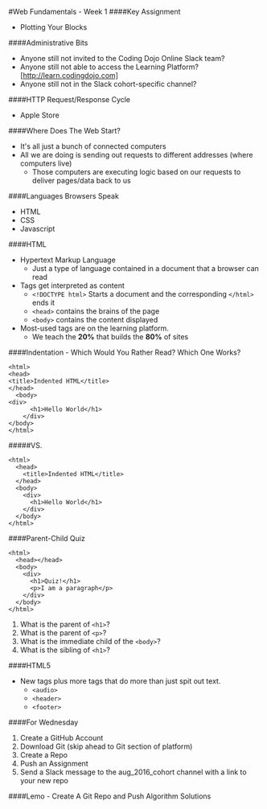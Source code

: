 #Web Fundamentals - Week 1
####Key Assignment
- Plotting Your Blocks

####Administrative Bits
- Anyone still not invited to the Coding Dojo Online Slack team?
- Anyone still not able to access the Learning Platform? [http://learn.codingdojo.com]
- Anyone still not in the Slack cohort-specific channel?

####HTTP Request/Response Cycle
- Apple Store

####Where Does The Web Start?
- It's all just a bunch of connected computers
- All we are doing is sending out requests to different addresses (where computers live)
  - Those computers are executing logic based on our requests to deliver pages/data back to us

####Languages Browsers Speak
- HTML
- CSS
- Javascript

####HTML
- Hypertext Markup Language
  - Just a type of language contained in a document that a browser can read
- Tags get interpreted as content
  - `<!DOCTYPE html>` Starts a document and the corresponding `</html>` ends it
  - `<head>` contains the brains of the page
  - `<body>` contains the content displayed
- Most-used tags are on the learning platform.  
  - We teach the <b>20%</b> that builds the <b>80%</b> of sites

####Indentation - Which Would You Rather Read?  Which One Works?
```
<html>
<head>
<title>Indented HTML</title>
</head>
  <body>
<div>
      <h1>Hello World</h1>
    </div>
</body>
</html>
```
#####VS.
```
<html>
  <head>
    <title>Indented HTML</title>
  </head>
  <body>
    <div>
      <h1>Hello World</h1>
    </div>
  </body>
</html>
```

####Parent-Child Quiz
```
<html>
  <head></head>
  <body>
    <div>
      <h1>Quiz!</h1>
      <p>I am a paragraph</p>
    </div>
  </body>
</html>
```
1. What is the parent of `<h1>`?
2. What is the parent of `<p>`?
3. What is the immediate child of the `<body>`?
4. What is the sibling of `<h1>`?

####HTML5
- New tags plus more tags that do more than just spit out text.
  - `<audio>`
  - `<header>`
  - `<footer>`

####For Wednesday
1. Create a GitHub Account
2. Download Git (skip ahead to Git section of platform)
3. Create a Repo
4. Push an Assignment
5. Send a Slack message to the aug_2016_cohort channel with a link to your new repo

####Lemo - Create A Git Repo and Push Algorithm Solutions
